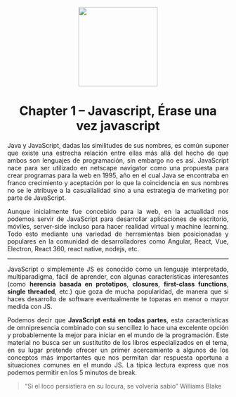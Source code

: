 
<p align="center">
  <img width="180" height="180" src="https://cdn.pixabay.com/photo/2013/07/12/12/02/hatter-145132__340.png"/>
</p>

<h1 align="center"> <b>Chapter 1</b> – Javascript, Érase una vez javascript </h1>

<p align="justify">
  Java y JavaScript, dadas las similitudes de sus nombres, es común suponer que existe una estrecha relación entre ellas más allá del hecho de que ambos son lenguajes de programación, sin embargo no es así. JavaScript nace para ser utilizado en netscape navigator como una propuesta para crear programas para la web en 1995, año en el cual Java se encontraba en franco crecimiento y aceptación por lo que la coincidencia en sus nombres no se le atribuye a la casualialidad sino a una estrategia de marketing por parte de JavaScript.
</p>

<p align="justify">
Aunque inicialmente fue concebido para la web, en la actualidad nos podemos servir de JavaScript para desarrollar aplicaciones de escritorio, móviles, server-side incluso para hacer realidad virtual y machine learning. Todo esto mediante una variedad de herramientas bien posicionadas y populares en la comunidad de desarrolladores como Angular, React, Vue, Electron, React 360, react native, nodejs, etc.
</p>

---

<p align="justify">
JavaScript o simplemente JS es conocido como un lenguaje interpretado, multiparadigma, fácil de aprender, con algunas características interesantes (como <b>herencia basada en prototipos</b>, <b>closures</b>, <b>first-class functions</b>, <b>single threaded</b>, etc.) que goza de mucha popularidad, de manera que si haces desarrollo de software eventualmente te toparas en menor o mayor medida con JS.
</p>

<p align="justify">
Podemos decir que <b>JavaScript está en todas partes</b>, esta características de omnipresencia combinado con su sencillez lo hace una excelente opción y probablemente la mejor para iniciar en el mundo de la programación. Este material no busca ser un sustitutito de los libros especializados en el tema, en su lugar pretende ofrecer un primer acercamiento a algunos de los conceptos más importantes que nos permitan dar respuesta oportuna a situaciones comunes en el mundo JS. La típica lectura express que nos podemos permitir en los 5 minutos de break.
</p>

> “Si el loco persistiera en su locura, se volvería sabio” Williams Blake
